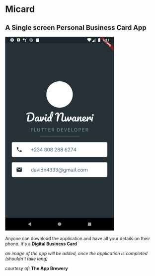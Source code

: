 # Micard 
## A Single screen Personal Business Card App

<img src="micard.png" width="350">

Anyone can download the application and have all your details on their phone. It's a **Digital Business Card**

_an image of the app will be added, once the application is completed (shouldn't take long)_

_courtesy of:_ **The App Brewery**